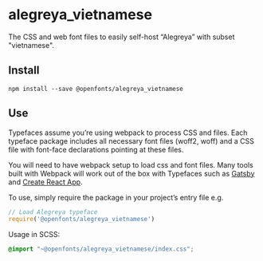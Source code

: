 
# alegreya_vietnamese

The CSS and web font files to easily self-host “Alegreya” with subset "vietnamese".

## Install

`npm install --save @openfonts/alegreya_vietnamese`

## Use

Typefaces assume you’re using webpack to process CSS and files. Each typeface
package includes all necessary font files (woff2, woff) and a CSS file with
font-face declarations pointing at these files.

You will need to have webpack setup to load css and font files. Many tools built
with Webpack will work out of the box with Typefaces such as [Gatsby](https://github.com/gatsbyjs/gatsby)
and [Create React App](https://github.com/facebookincubator/create-react-app).

To use, simply require the package in your project’s entry file e.g.

```javascript
// Load Alegreya typeface
require('@openfonts/alegreya_vietnamese')
```

Usage in SCSS:
```scss
@import "~@openfonts/alegreya_vietnamese/index.css";
```
